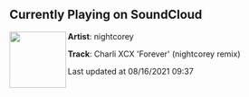 ## Currently Playing on SoundCloud

[<img align="left" width="100" src="https://i1.sndcdn.com/artworks-OZ5P8WxlukLkQYhQ-12sB8A-t500x500.jpg">](https://soundcloud.com/nightcorey/charli-xcx-forever-nightcorey-remix?in_system_playlist=track-stations%3A747928675)

**Artist**: nightcorey 

**Track**: Charli XCX 'Forever' (nightcorey remix)

Last updated at 08/16/2021 09:37
